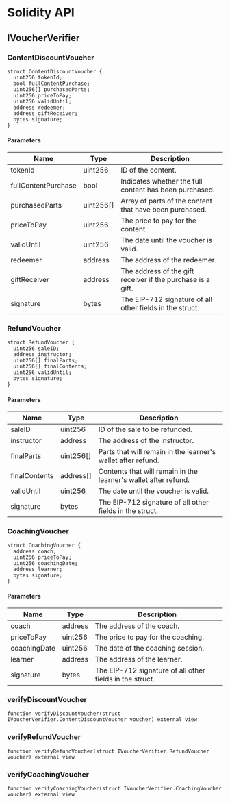 # Solidity API

## IVoucherVerifier

### ContentDiscountVoucher

```solidity
struct ContentDiscountVoucher {
  uint256 tokenId;
  bool fullContentPurchase;
  uint256[] purchasedParts;
  uint256 priceToPay;
  uint256 validUntil;
  address redeemer;
  address giftReceiver;
  bytes signature;
}
```
#### Parameters

| Name                 | Type     | Description                                                   |
| -------------------- | -------- | ------------------------------------------------------------- |
| tokenId              | uint256  | ID of the content.                                             |
| fullContentPurchase  | bool     | Indicates whether the full content has been purchased.        |
| purchasedParts       | uint256[]| Array of parts of the content that have been purchased.        |
| priceToPay           | uint256  | The price to pay for the content.                              |
| validUntil           | uint256  | The date until the voucher is valid.                           |
| redeemer             | address  | The address of the redeemer.                                   |
| giftReceiver         | address  | The address of the gift receiver if the purchase is a gift.   |
| signature            | bytes    | The EIP-712 signature of all other fields in the struct.      |

### RefundVoucher

```solidity
struct RefundVoucher {
  uint256 saleID;
  address instructor;
  uint256[] finalParts;
  uint256[] finalContents;
  uint256 validUntil;
  bytes signature;
}
```
#### Parameters

| Name             | Type      | Description                                                   |
| ---------------- | --------- | ------------------------------------------------------------- |
| saleID           | uint256   | ID of the sale to be refunded.                                 |
| instructor       | address   | The address of the instructor.                                 |
| finalParts       | uint256[] | Parts that will remain in the learner's wallet after refund.   |
| finalContents    | address[] | Contents that will remain in the learner's wallet after refund.|
| validUntil       | uint256   | The date until the voucher is valid.                           |
| signature        | bytes     | The EIP-712 signature of all other fields in the struct.      |

### CoachingVoucher

```solidity
struct CoachingVoucher {
  address coach;
  uint256 priceToPay;
  uint256 coachingDate;
  address learner;
  bytes signature;
}
```
#### Parameters

| Name          | Type     | Description                                       |
| ------------- | -------- | ------------------------------------------------- |
| coach         | address  | The address of the coach.                         |
| priceToPay    | uint256  | The price to pay for the coaching.                |
| coachingDate  | uint256  | The date of the coaching session.                 |
| learner       | address  | The address of the learner.                       |
| signature     | bytes    | The EIP-712 signature of all other fields in the struct. |


### verifyDiscountVoucher

```solidity
function verifyDiscountVoucher(struct IVoucherVerifier.ContentDiscountVoucher voucher) external view
```

### verifyRefundVoucher

```solidity
function verifyRefundVoucher(struct IVoucherVerifier.RefundVoucher voucher) external view
```

### verifyCoachingVoucher

```solidity
function verifyCoachingVoucher(struct IVoucherVerifier.CoachingVoucher voucher) external view
```

